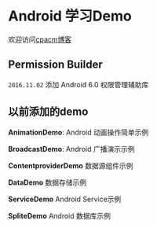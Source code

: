 ﻿﻿Android 学习Demo
====================================
欢迎访问[cpacm博客](http://www.cpacm.net)

## Permission Builder
`2016.11.02` 添加 Android 6.0 权限管理辅助库

## 以前添加的demo
**AnimationDemo**: Android 动画操作简单示例

**BroadcastDemo**: Android 广播演示示例

**ContentproviderDemo** 数据源组件示例

**DataDemo** 数据存储示例

**ServiceDemo** Android Service示例

**SpliteDemo** Android 数据库示例

